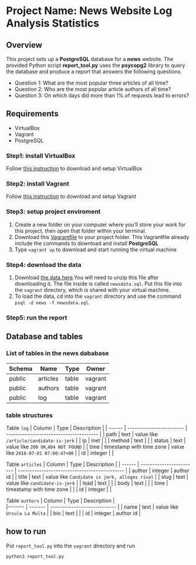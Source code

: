# Project Name: News Website Log Analysis Statistics
## Overview
This project sets up a **PostgreSQL** database for a **news** website.
The provided Python script **report_tool.py** uses the **psycopg2** library to query
the database and produce a report that answers the following questions
- Question 1: What are the most popular three articles of all time?
- Question 2: Who are the most popular article authors of all time?
- Question 3: On which days did more than 1% of requests lead to errors?

## Requirements
- VirtualBox
- Vagrant
- PostgreSQL

### Step1: install VirtualBox
Follow [this instruction](https://www.virtualbox.org/wiki/Downloads) to download and setup VirtualBox
### Step2: install Vagrant
Follow [this instruction](https://www.vagrantup.com/downloads.html) to download and setup Vagrant
### Step3: setup project enviroment
1. Create a new folder on your computer where you’ll store your work for this project, then open that folder within your terminal.
2. Download this [Vagrantfile](https://github.com/udacity/fullstack-nanodegree-vm/blob/master/vagrant/Vagrantfile) to your project folder. This Vagrantfile already include the commands to download and install **PostgreSQL**
3. Type `vagrant up` to download and start running the virtual machine
### Step4: download the data
1. Download [the data here](https://d17h27t6h515a5.cloudfront.net/topher/2016/August/57b5f748_newsdata/newsdata.zip).You will need to unzip this file after downloading it. The file inside is called `newsdata.sql`. Put this file into the `vagrant` directory, which is shared with your virtual machine.
2. To load the data, cd into the `vagrant` directory and use the command `psql -d news -f newsdata.sql`.
### Step5: run the report

## Database and tables

### List of tables in the news dababase
| Schema |   Name   |  Type  |  Owner  |
| ------ | -------- | ------ | ------- |
| public | articles | table  | vagrant |
| public | authors  | table  | vagrant |
| public | log      | table  | vagrant |

### table structures

Table `log`
| Column |           Type           |             Description                 |
| ------ | ------------------------ | --------------------------------------- | 
| path   | text                     | value like `/article/candidate-is-jerk` |
| ip     | inet                     |                                         |
| method | text                     |                                         |
| status | text                     | value like `200 OK`,`404 NOT FOUND`     |
| time   | timestamp with time zone | value like `2016-07-01 07:00:47+00`     |
| id     | integer                  |                                         |

Table `articles`
| Column |           Type           |                   Description                 |
| ------ | ------------------------ | --------------------------------------------- |
| author | integer                  | author id                                     |
| title  | text                     | value like `Candidate is jerk, alleges rival` |
| slug   | text                     | value like `candidate-is-jerk`                |
| lead   | text                     |                                               |
| body   | text                     |                                               |
| time   | timestamp with time zone |                                               |
| id     | integer                  |                                               |

Table `authors`
| Column |  Type   |             Description      |                 
|------- | ------- | ---------------------------- |
| name   | text    | value like `Ursula La Multa` |
| bio    | text    |                              |
| id     | integer | author id                    |

## how to run
Put `report_tool.py` into the `vagrant` directory and run
```shell
python3 report_tool.py
```